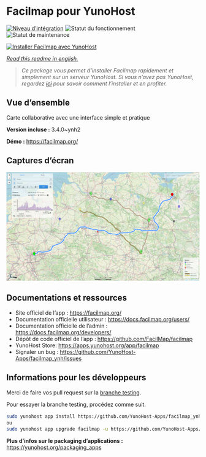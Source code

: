 <!--
N.B.: This README was automatically generated by https://github.com/YunoHost/apps/tree/master/tools/README-generator
It shall NOT be edited by hand.
-->

# Facilmap pour YunoHost

[![Niveau d’intégration](https://dash.yunohost.org/integration/facilmap.svg)](https://dash.yunohost.org/appci/app/facilmap) ![Statut du fonctionnement](https://ci-apps.yunohost.org/ci/badges/facilmap.status.svg) ![Statut de maintenance](https://ci-apps.yunohost.org/ci/badges/facilmap.maintain.svg)

[![Installer Facilmap avec YunoHost](https://install-app.yunohost.org/install-with-yunohost.svg)](https://install-app.yunohost.org/?app=facilmap)

*[Read this readme in english.](./README.md)*

> *Ce package vous permet d’installer Facilmap rapidement et simplement sur un serveur YunoHost.
Si vous n’avez pas YunoHost, regardez [ici](https://yunohost.org/#/install) pour savoir comment l’installer et en profiter.*

## Vue d’ensemble

Carte collaborative avec une interface simple et pratique

**Version incluse :** 3.4.0~ynh2

**Démo :** https://facilmap.org/

## Captures d’écran

![Capture d’écran de Facilmap](./doc/screenshots/screenshot.png)

## Documentations et ressources

* Site officiel de l’app : <https://facilmap.org/>
* Documentation officielle utilisateur : <https://docs.facilmap.org/users/>
* Documentation officielle de l’admin : <https://docs.facilmap.org/developers/>
* Dépôt de code officiel de l’app : <https://github.com/FacilMap/facilmap>
* YunoHost Store: <https://apps.yunohost.org/app/facilmap>
* Signaler un bug : <https://github.com/YunoHost-Apps/facilmap_ynh/issues>

## Informations pour les développeurs

Merci de faire vos pull request sur la [branche testing](https://github.com/YunoHost-Apps/facilmap_ynh/tree/testing).

Pour essayer la branche testing, procédez comme suit.

``` bash
sudo yunohost app install https://github.com/YunoHost-Apps/facilmap_ynh/tree/testing --debug
ou
sudo yunohost app upgrade facilmap -u https://github.com/YunoHost-Apps/facilmap_ynh/tree/testing --debug
```

**Plus d’infos sur le packaging d’applications :** <https://yunohost.org/packaging_apps>